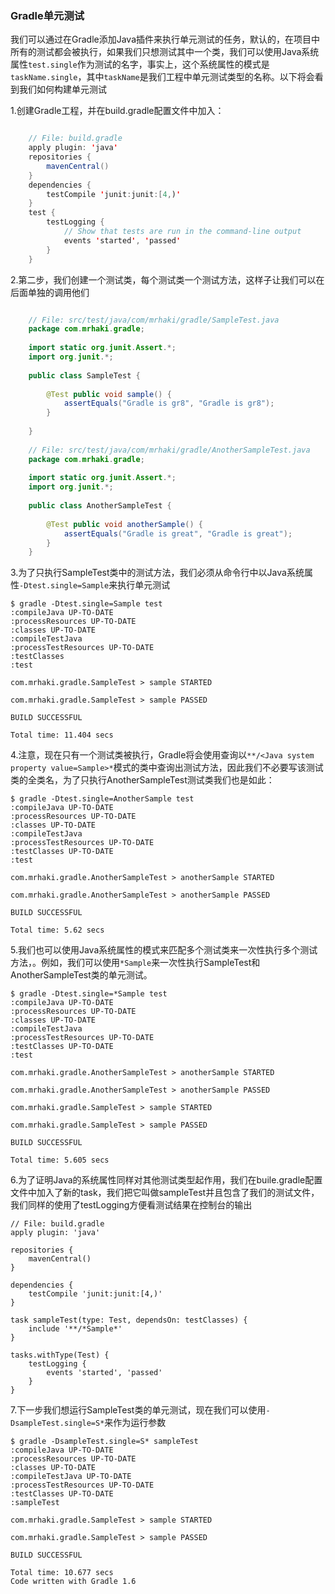 ### Gradle单元测试

我们可以通过在Gradle添加Java插件来执行单元测试的任务，默认的，在项目中所有的测试都会被执行，如果我们只想测试其中一个类，我们可以使用Java系统属性`test.single`作为测试的名字，事实上，这个系统属性的模式是`taskName.single`，其中`taskName`是我们工程中单元测试类型的名称。以下将会看到我们如何构建单元测试

1.创建Gradle工程，并在build.gradle配置文件中加入：
```Java

	// File: build.gradle
	apply plugin: 'java'
	repositories {
	    mavenCentral()
	}
	dependencies {
	    testCompile 'junit:junit:[4,)'
	}	
	test {
	    testLogging {
	        // Show that tests are run in the command-line output
	        events 'started', 'passed'
	    }
	}
```
2.第二步，我们创建一个测试类，每个测试类一个测试方法，这样子让我们可以在后面单独的调用他们

```Java

	// File: src/test/java/com/mrhaki/gradle/SampleTest.java
	package com.mrhaki.gradle;
	
	import static org.junit.Assert.*;
	import org.junit.*;
	
	public class SampleTest {
	
	    @Test public void sample() {
	        assertEquals("Gradle is gr8", "Gradle is gr8");
	    }
	    
	}
	
	// File: src/test/java/com/mrhaki/gradle/AnotherSampleTest.java
	package com.mrhaki.gradle;
	
	import static org.junit.Assert.*;
	import org.junit.*;
	
	public class AnotherSampleTest {
	
	    @Test public void anotherSample() {
	        assertEquals("Gradle is great", "Gradle is great");
	    }
	}

```

3.为了只执行SampleTest类中的测试方法，我们必须从命令行中以Java系统属性`-Dtest.single=Sample`来执行单元测试
	
	$ gradle -Dtest.single=Sample test
	:compileJava UP-TO-DATE
	:processResources UP-TO-DATE
	:classes UP-TO-DATE
	:compileTestJava
	:processTestResources UP-TO-DATE
	:testClasses
	:test
	
	com.mrhaki.gradle.SampleTest > sample STARTED
	
	com.mrhaki.gradle.SampleTest > sample PASSED
	
	BUILD SUCCESSFUL
	
	Total time: 11.404 secs

4.注意，现在只有一个测试类被执行，Gradle将会使用查询以`**/<Java system property value=Sample>*`模式的类中查询出测试方法，因此我们不必要写该测试类的全类名，为了只执行AnotherSampleTest测试类我们也是如此：

	$ gradle -Dtest.single=AnotherSample test
	:compileJava UP-TO-DATE
	:processResources UP-TO-DATE
	:classes UP-TO-DATE
	:compileTestJava
	:processTestResources UP-TO-DATE
	:testClasses UP-TO-DATE
	:test
	
	com.mrhaki.gradle.AnotherSampleTest > anotherSample STARTED
	
	com.mrhaki.gradle.AnotherSampleTest > anotherSample PASSED
	
	BUILD SUCCESSFUL
	
	Total time: 5.62 secs

5.我们也可以使用Java系统属性的模式来匹配多个测试类来一次性执行多个测试方法，。例如，我们可以使用`*Sample`来一次性执行SampleTest和AnotherSampleTest类的单元测试。

	$ gradle -Dtest.single=*Sample test
	:compileJava UP-TO-DATE
	:processResources UP-TO-DATE
	:classes UP-TO-DATE
	:compileTestJava
	:processTestResources UP-TO-DATE
	:testClasses UP-TO-DATE
	:test
	
	com.mrhaki.gradle.AnotherSampleTest > anotherSample STARTED
	
	com.mrhaki.gradle.AnotherSampleTest > anotherSample PASSED
	
	com.mrhaki.gradle.SampleTest > sample STARTED
	
	com.mrhaki.gradle.SampleTest > sample PASSED
	
	BUILD SUCCESSFUL
	
	Total time: 5.605 secs

6.为了证明Java的系统属性同样对其他测试类型起作用，我们在buile.gradle配置文件中加入了新的task，我们把它叫做sampleTest并且包含了我们的测试文件，我们同样的使用了testLogging方便看测试结果在控制台的输出

	// File: build.gradle
	apply plugin: 'java'
	
	repositories {
	    mavenCentral()
	}
	
	dependencies {
	    testCompile 'junit:junit:[4,)'
	}
	
	task sampleTest(type: Test, dependsOn: testClasses) {
	    include '**/*Sample*'
	}
	
	tasks.withType(Test) {
	    testLogging {
	        events 'started', 'passed'
	    }
	}

7.下一步我们想运行SampleTest类的单元测试，现在我们可以使用`-DsampleTest.single=S*`来作为运行参数

	$ gradle -DsampleTest.single=S* sampleTest
	:compileJava UP-TO-DATE
	:processResources UP-TO-DATE
	:classes UP-TO-DATE
	:compileTestJava UP-TO-DATE
	:processTestResources UP-TO-DATE
	:testClasses UP-TO-DATE
	:sampleTest
	
	com.mrhaki.gradle.SampleTest > sample STARTED
	
	com.mrhaki.gradle.SampleTest > sample PASSED
	
	BUILD SUCCESSFUL
	
	Total time: 10.677 secs
	Code written with Gradle 1.6